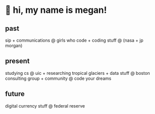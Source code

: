 <!DOCTYPE html>
<html>
<head>
<body>

  <h1>👋 hi, my name is megan!</h1>
  
  <h2>past</h2>
  sip + communications @ girls who code + coding stuff @ (nasa + jp morgan)
  
  <h2>present</h2>
  studying cs @ uic + researching tropical glaciers + data stuff @ boston consulting group + community @ code your dreams
  
  <h2>future</h2>
  digital currency stuff @ federal reserve


</body>
</html>
